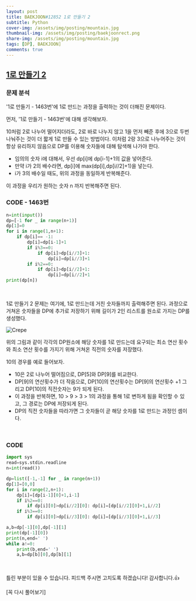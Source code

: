 ```yaml
---
layout: post
title: BAEKJOON#12852 1로 만들기 2
subtitle: Python
cover-img: /assets/img/posting/mountain.jpg
thumbnail-img: /assets/img/posting/baekjoonrect.png
share-img: /assets/img/posting/mountain.jpg
tags: [DP], BAEKJOON]
comments: true
---
```


## [1로 만들기 2](https://www.acmicpc.net/problem/12852)

### 문제 분석

'1로 만들기 - 1463번'에 1로 만드는 과정을 출력하는 것이 더해진 문제이다.

먼저, '1로 만들기 - 1463번'에 대해 생각해보자.

10처럼 2로 나누어 떨어지더라도, 2로 바로 나누지 않고 1을 먼저 빼준 후에 3으로 두번 나눠주는 것이 더 짧게 1로 만들 수 있는 방법이다. 이처럼 2랑 3으로 나누어주는 것이 항상 유리하지 않음으로 DP를 이용해 숫자들에 대해 탐색해 나가야 한다.

- 임의의 숫자 i에 대해서, 우선 dp[i]에 dp[i-1]+1의 값을 넣어준다.
- 만약 i가 2의 배수라면, dp[i]에 max(dp[i],dp[i//2]+1)을 넣는다.
- i가 3의 배수일 때도, 위의 과정을 동일하게 반복해준다.

이 과정을 우리가 원하는 숫자 n 까지 반복해주면 된다.

### CODE - 1463번

```python
n=int(input())
dp=[-1 for _ in range(n+1)]
dp[1]=0
for i in range(1,n+1):
    if dp[i]== -1:
        dp[i]=dp[i-1]+1
        if i%3==0:
            if dp[i]>dp[i//3]+1:
                dp[i]=dp[i//3]+1
        if i%2==0:
            if dp[i]>dp[i//2]+1:
                dp[i]=dp[i//2]+1
print(dp[n])
```

<br>

1로 만들기 2 문제는 여기에, 1로 만드는데 거친 숫자들까지 출력해주면 된다.
과정으로 거쳐온 숫자들을 DP에 추가로 저장하기 위해 길이가 2인 리스트를 원소로 가지는 DP를 생성했다.

![Crepe](https://i.imgur.com/m9UHzsx.jpg)

위의 그림과 같이 각각의 DP원소에 해당 숫자를 1로 만드는데 요구되는 최소 연산 횟수와 최소 연산 횟수를 가지기 위해 거쳐온 직전의 숫자를 저장했다.

10의 경우를 예로 들어보자.

- 10은 2로 나누어 떨어짐으로, DP[5]와 DP[9]를 비교한다.
- DP[9]의 연산횟수가 더 작음으로, DP[10]의 연산횟수는 DP[9]의 연산횟수 +1 그리고 DP[10]의 직전숫자는 9가 되게 된다.
- 이 과정을 반복하면, 10 > 9 > 3 > 1의 과정을 통해 1로 변하게 됨을 확인할 수 있고, 그 경로는 DP에 저장되게 된다.
- DP의 직전 숫자들을 따라가면 그 숫자들이 곧 해당 숫자를 1로 만드는 과정인 셈이다.

<br>

### CODE

```python
import sys
read=sys.stdin.readline
n=int(read())

dp=list([-1,-1] for _ in range(n+1))
dp[1]=[0,0]
for i in range(2,n+1):
    dp[i]=[dp[i-1][0]+1,i-1]
    if i%2==0:
        if dp[i][0]>dp[i//2][0]: dp[i]=[dp[i//2][0]+1,i//2]
    if i%3==0:
        if dp[i][0]>dp[i//3][0]: dp[i]=[dp[i//3][0]+1,i//3]

a,b=dp[-1][0],dp[-1][1]
print(dp[-1][0])
print(n,end=' ')
while a!=0:
    print(b,end=' ')
    a,b=dp[b][0],dp[b][1]
```

<br>

틀린 부분이 있을 수 있습니다. 피드백 주시면 고치도록 하겠습니다!
감사합니다.👍

[꼭 다시 풀어보기]
<br>
<br>
